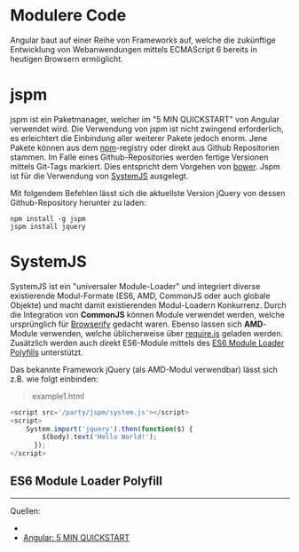 # Modulere Code

Angular baut auf einer Reihe von Frameworks auf, welche die zukünftige Entwicklung von Webanwendungen mittels ECMAScript 6 bereits in heutigen Browsern ermöglicht.

# jspm

jspm ist ein Paketmanager, welcher im "5 MIN QUICKSTART" von Angular verwendet wird. Die Verwendung von jspm ist nicht zwingend erforderlich, es erleichtert die Einbindung aller weiterer Pakete jedoch enorm. Jene Pakete können aus dem [npm](npmjs.com)-registry oder direkt aus Github Repositorien stammen. Im Falle eines Github-Repositories werden fertige Versionen mittels Git-Tags markiert. Dies entspricht dem Vorgehen von [bower](http://bower.io). Jspm ist für die Verwendung von [SystemJS](https://github.com/systemjs/systemjs) ausgelegt.

Mit folgendem Befehlen lässt sich die aktuellste Version jQuery von dessen Github-Repository herunter zu laden:

```
npm install -g jspm
jspm install jquery
``` 

# SystemJS

SystemJS ist ein "universaler Module-Loader" und integriert diverse existierende Modul-Formate (ES6, AMD, CommonJS oder auch globale Objekte) und macht damit existierenden Modul-Loadern Konkurrenz. Durch die Integration von **CommonJS** können Module verwendet werden, welche ursprünglich für [Browserify](http://browserify.org/) gedacht waren. Ebenso lassen sich **AMD**-Module verwenden, welche üblicherweise über [require.js](http://requirejs.org/) geladen werden. Zusätzlich werden auch direkt ES6-Module mittels des [ES6 Module Loader Polyfills](https://github.com/ModuleLoader/es6-module-loader) unterstützt. 

Das bekannte Framework jQuery (als AMD-Modul verwendbar) lässt sich z.B. wie folgt einbinden:

> example1.html

```js
<script src='/party/jspm/system.js'></script>
<script>
    System.import('jquery').then(function($) {
        $(body).text('Hello World!');
      });
</script>

```


## ES6 Module Loader Polyfill





<hr>

Quellen:

* [](http://jspm.io/)
* [Angular: 5 MIN QUICKSTART](https://angular.io/docs/js/latest/quickstart.html)
